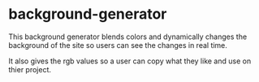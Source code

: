 # background-generator
This background generator blends colors and dynamically changes the background of the site so users can see the changes in real time.

It also gives the rgb values so a user can copy what they like and use on thier project.
